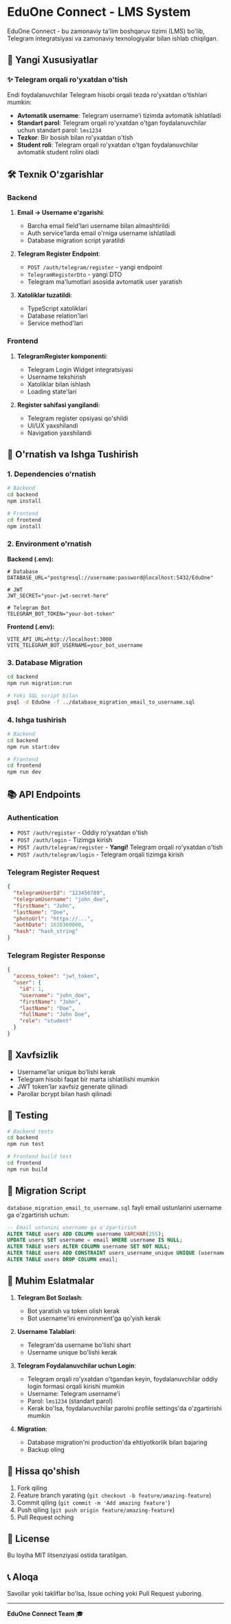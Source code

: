 # EduOne Connect - LMS System

EduOne Connect - bu zamonaviy ta'lim boshqaruv tizimi (LMS) bo'lib, Telegram integratsiyasi va zamonaviy texnologiyalar bilan ishlab chiqilgan.

## 🚀 Yangi Xususiyatlar

### ✨ Telegram orqali ro'yxatdan o'tish

Endi foydalanuvchilar Telegram hisobi orqali tezda ro'yxatdan o'tishlari mumkin:

- **Avtomatik username**: Telegram username'i tizimda avtomatik ishlatiladi
- **Standart parol**: Telegram orqali ro'yxatdan o'tgan foydalanuvchilar uchun standart parol: `lms1234`
- **Tezkor**: Bir bosish bilan ro'yxatdan o'tish
- **Student roli**: Telegram orqali ro'yxatdan o'tgan foydalanuvchilar avtomatik student rolini oladi

## 🛠 Texnik O'zgarishlar

### Backend

1. **Email → Username o'zgarishi**:
   - Barcha email field'lari username bilan almashtirildi
   - Auth service'larda email o'rniga username ishlatiladi
   - Database migration script yaratildi

2. **Telegram Register Endpoint**:
   - `POST /auth/telegram/register` - yangi endpoint
   - `TelegramRegisterDto` - yangi DTO
   - Telegram ma'lumotlari asosida avtomatik user yaratish

3. **Xatoliklar tuzatildi**:
   - TypeScript xatoliklari
   - Database relation'lari
   - Service method'lari

### Frontend

1. **TelegramRegister komponenti**:
   - Telegram Login Widget integratsiyasi
   - Username tekshirish
   - Xatoliklar bilan ishlash
   - Loading state'lari

2. **Register sahifasi yangilandi**:
   - Telegram register opsiyasi qo'shildi
   - UI/UX yaxshilandi
   - Navigation yaxshilandi

## 🔧 O'rnatish va Ishga Tushirish

### 1. Dependencies o'rnatish

```bash
# Backend
cd backend
npm install

# Frontend  
cd frontend
npm install
```

### 2. Environment o'rnatish

**Backend (.env):**
```env
# Database
DATABASE_URL="postgresql://username:password@localhost:5432/EduOne"

# JWT
JWT_SECRET="your-jwt-secret-here"

# Telegram Bot
TELEGRAM_BOT_TOKEN="your-bot-token"
```

**Frontend (.env):**
```env
VITE_API_URL=http://localhost:3000
VITE_TELEGRAM_BOT_USERNAME=your_bot_username
```

### 3. Database Migration

```bash
cd backend
npm run migration:run

# Yoki SQL script bilan
psql -d EduOne -f ../database_migration_email_to_username.sql
```

### 4. Ishga tushirish

```bash
# Backend
cd backend
npm run start:dev

# Frontend
cd frontend  
npm run dev
```

## 📚 API Endpoints

### Authentication

- `POST /auth/register` - Oddiy ro'yxatdan o'tish
- `POST /auth/login` - Tizimga kirish
- `POST /auth/telegram/register` - **Yangi!** Telegram orqali ro'yxatdan o'tish
- `POST /auth/telegram/login` - Telegram orqali tizimga kirish

### Telegram Register Request

```json
{
  "telegramUserId": "123456789",
  "telegramUsername": "john_doe",
  "firstName": "John",
  "lastName": "Doe",
  "photoUrl": "https://...",
  "authDate": 1638360000,
  "hash": "hash_string"
}
```

### Telegram Register Response

```json
{
  "access_token": "jwt_token",
  "user": {
    "id": 1,
    "username": "john_doe",
    "firstName": "John",
    "lastName": "Doe",
    "fullName": "John Doe",
    "role": "student"
  }
}
```

## 🔐 Xavfsizlik

- Username'lar unique bo'lishi kerak
- Telegram hisobi faqat bir marta ishlatilishi mumkin
- JWT token'lar xavfsiz generate qilinadi
- Parollar bcrypt bilan hash qilinadi

## 🧪 Testing

```bash
# Backend tests
cd backend
npm run test

# Frontend build test
cd frontend
npm run build
```

## 📝 Migration Script

`database_migration_email_to_username.sql` fayli email ustunlarini username ga o'zgartirish uchun:

```sql
-- Email ustunini username ga o'zgartirish
ALTER TABLE users ADD COLUMN username VARCHAR(255);
UPDATE users SET username = email WHERE username IS NULL;
ALTER TABLE users ALTER COLUMN username SET NOT NULL;
ALTER TABLE users ADD CONSTRAINT users_username_unique UNIQUE (username);
ALTER TABLE users DROP COLUMN email;
```

## 🚨 Muhim Eslatmalar

1. **Telegram Bot Sozlash**: 
   - Bot yaratish va token olish kerak
   - Bot username'ini environment'ga qo'yish kerak

2. **Username Talablari**:
   - Telegram'da username bo'lishi shart
   - Username unique bo'lishi kerak

3. **Telegram Foydalanuvchilar uchun Login**:
   - Telegram orqali ro'yxatdan o'tgandan keyin, foydalanuvchilar oddiy login formasi orqali kirishi mumkin
   - Username: Telegram username'i
   - Parol: `lms1234` (standart parol)
   - Kerak bo'lsa, foydalanuvchilar parolni profile settings'da o'zgartirishi mumkin

4. **Migration**:
   - Database migration'ni production'da ehtiyotkorlik bilan bajaring
   - Backup oling

## 🤝 Hissa qo'shish

1. Fork qiling
2. Feature branch yarating (`git checkout -b feature/amazing-feature`)
3. Commit qiling (`git commit -m 'Add amazing feature'`)
4. Push qiling (`git push origin feature/amazing-feature`)
5. Pull Request oching

## 📄 License

Bu loyiha MIT litsenziyasi ostida taratilgan.

## 📞 Aloqa

Savollar yoki takliflar bo'lsa, Issue oching yoki Pull Request yuboring.

---

**EduOne Connect Team** 🎓
